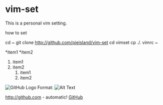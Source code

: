 # vim-set
This is a personal vim setting.

how to set

cd ~
git clone http://github.com/pieisland/vim-set
cd vimset
cp ./. vimrc ~

*item1
*item2

1. item1
1. item2
	1. item1
	1. item2


![GitHub Logo](/images/logo.png)
Format: ![Alt Text](url)


http://github.com - automatic!
[GitHub](http://github.com)

